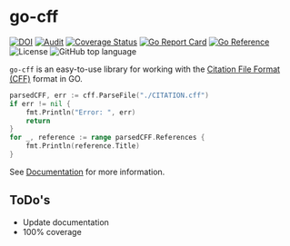# go-cff 

[![DOI](https://zenodo.org/badge/DOI/10.5281/zenodo.6551082.svg)](https://doi.org/10.5281/zenodo.6551082)
[![Audit](https://github.com/alexander-lindner/go-cff/actions/workflows/tests.yml/badge.svg)](https://github.com/alexander-lindner/go-cff/actions/workflows/tests.yml)
[![Coverage Status](https://coveralls.io/repos/github/alexander-lindner/go-cff/badge.svg?branch=main)](https://coveralls.io/github/alexander-lindner/go-cff?branch=main)
[![Go Report Card](https://goreportcard.com/badge/github.com/alexander-lindner/go-cff)](https://goreportcard.com/report/github.com/alexander-lindner/go-cff)
[![Go Reference](https://pkg.go.dev/badge/github.com/alexander-lindner/go-cff.svg)](https://pkg.go.dev/github.com/alexander-lindner/go-cff)
![License](https://img.shields.io/github/license/alexander-lindner/go-cff?style=flat-square)
![GitHub top language](https://img.shields.io/github/languages/top/alexander-lindner/go-cff)


`go-cff` is an easy-to-use library for working with the [Citation File Format (CFF)](https://citation-file-format.github.io/) format in GO.


```go
parsedCFF, err := cff.ParseFile("./CITATION.cff")
if err != nil {
    fmt.Println("Error: ", err)
    return
}
for _, reference := range parsedCFF.References {
    fmt.Println(reference.Title)
}
```



See [Documentation](https://alexander-lindner.github.io/go-cff/) for more information.

## ToDo's

* Update documentation
* 100% coverage

